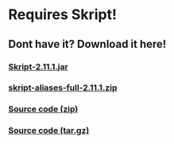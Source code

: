 # Requires Skript!
## Dont have it? Download it here!
### [Skript-2.11.1.jar](https://github.com/SkriptLang/Skript/releases/download/2.11.1/Skript-2.11.1.jar)
### [skript-aliases-full-2.11.1.zip](https://github.com/SkriptLang/Skript/releases/download/2.11.1/skript-aliases-full-2.11.1.zip)
### [Source code (zip)](https://github.com/SkriptLang/Skript/archive/refs/tags/2.11.1.zip)
### [Source code (tar.gz)](https://github.com/SkriptLang/Skript/archive/refs/tags/2.11.1.tar.gz)
